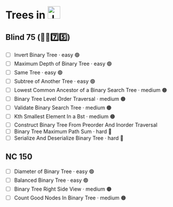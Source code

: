 # Trees in <img src="https://upload.wikimedia.org/wikipedia/commons/thumb/6/6a/JavaScript-logo.png/768px-JavaScript-logo.png" alt="JavaScript Logo" style="height: 1.2em; width: auto;">


## Blind 75 (🧑‍🦯7️⃣5️⃣)
- [ ] Invert Binary Tree · easy 🟢 
- [ ] Maximum Depth of Binary Tree · easy 🟢 
- [ ] Same Tree · easy 🟢 
- [ ] Subtree of Another Tree · easy 🟢 
- [ ] Lowest Common Ancestor of a Binary Search Tree · medium 🟠
- [ ] Binary Tree Level Order Traversal · medium 🟠
- [ ] Validate Binary Search Tree · medium 🟠
- [ ] Kth Smallest Element In a Bst · medium 🟠
- [ ] Construct Binary Tree From Preorder And Inorder Traversal
- [ ] Binary Tree Maximum Path Sum · hard 🔴
- [ ] Serialize And Deserialize Binary Tree · hard 🔴

## NC 150
- [ ] Diameter of Binary Tree · easy 🟢 
- [ ] Balanced Binary Tree · easy 🟢 
- [ ] Binary Tree Right Side View · medium 🟠
- [ ] Count Good Nodes In Binary Tree · medium 🟠